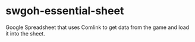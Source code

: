 # swgoh-essential-sheet
Google Spreadsheet that uses Comlink to get data from the game and load it into the sheet.
